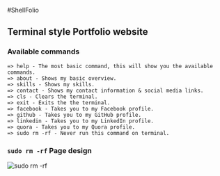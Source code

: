 #ShellFolio

## Terminal style Portfolio website

### Available commands

```
=> help - The most basic command, this will show you the available commands.
=> about - Shows my basic overview.
=> skills - Shows my skills.
=> contact - Shows my contact information & social media links.
=> cls - Clears the terminal.
=> exit - Exits the the terminal.
=> facebook - Takes you to my Facebook profile.
=> github - Takes you to my GitHub profile.
=> linkedin - Takes you to my LinkedIn profile.
=> quora - Takes you to my Quora profile.
=> sudo rm -rf - Never run this command on terminal.
```

### `sudo rm -rf` Page design

![sudo rm -rf](https://github.com/evilprince2009/evilprince2009.github.io/blob/main/Screenshots/sudo%20rn%20-rf.png)
